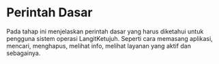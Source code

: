 # Perintah Dasar

Pada tahap ini menjelaskan perintah dasar yang harus diketahui untuk pengguna sistem operasi LangitKetujuh. Seperti cara memasang aplikasi, mencari, menghapus, melihat info, melihat layanan yang aktif dan sebagainya.
